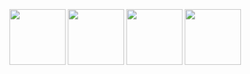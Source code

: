<img src="https://github.com/user-attachments/assets/52d84c78-3ae2-4cb7-a58d-2fd7a4b8e2cc" width="100" height="100">
<img src="https://github.com/user-attachments/assets/947ba953-70ae-4bb8-945f-bc794448c2b7" width="100" height="100">
<img src="https://github.com/user-attachments/assets/cd0c819e-70aa-4ef7-88e3-2f570b6fd736" width="100" height="100">
<img src="https://github.com/user-attachments/assets/b28f8dd5-794a-445d-ac96-a9edfdfd6d29" width="100" height="100">

